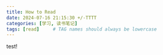 ```yaml
---
title: How to Read
date: 2024-07-16 21:15:30 +/-TTTT
categories: [学习, 读书笔记]
tags: [read]     # TAG names should always be lowercase
---
```

test!
